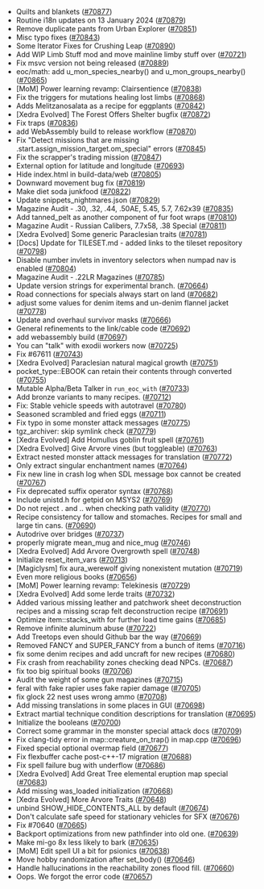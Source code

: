 * Quilts and blankets ([#70877](https://github.com/CleverRaven/Cataclysm-DDA/pull/70877))
* Routine i18n updates on 13 January 2024 ([#70879](https://github.com/CleverRaven/Cataclysm-DDA/pull/70879))
* Remove duplicate pants from Urban Explorer ([#70851](https://github.com/CleverRaven/Cataclysm-DDA/pull/70851))
* Misc typo fixes ([#70843](https://github.com/CleverRaven/Cataclysm-DDA/pull/70843))
* Some Iterator Fixes for Crushing Leap ([#70890](https://github.com/CleverRaven/Cataclysm-DDA/pull/70890))
* Add WIP Limb Stuff mod and move mainline limby stuff over ([#70721](https://github.com/CleverRaven/Cataclysm-DDA/pull/70721))
* Fix msvc version not being released ([#70889](https://github.com/CleverRaven/Cataclysm-DDA/pull/70889))
* eoc/math: add u_mon_species_nearby() and u_mon_groups_nearby() ([#70865](https://github.com/CleverRaven/Cataclysm-DDA/pull/70865))
* [MoM] Power learning revamp: Clairsentience ([#70838](https://github.com/CleverRaven/Cataclysm-DDA/pull/70838))
* Fix the triggers for mutations healing lost limbs ([#70868](https://github.com/CleverRaven/Cataclysm-DDA/pull/70868))
* Adds Melitzanosalata as a recipe for eggplants ([#70842](https://github.com/CleverRaven/Cataclysm-DDA/pull/70842))
* [Xedra Evolved] The Forest Offers Shelter bugfix ([#70872](https://github.com/CleverRaven/Cataclysm-DDA/pull/70872))
* Fix traps ([#70836](https://github.com/CleverRaven/Cataclysm-DDA/pull/70836))
* add WebAssembly build to release workflow ([#70870](https://github.com/CleverRaven/Cataclysm-DDA/pull/70870))
* Fix "Detect missions that are missing .start.assign_mission_target.om_special" errors ([#70845](https://github.com/CleverRaven/Cataclysm-DDA/pull/70845))
* Fix the scrapper's trading mission ([#70847](https://github.com/CleverRaven/Cataclysm-DDA/pull/70847))
* External option for latitude and longitude ([#70693](https://github.com/CleverRaven/Cataclysm-DDA/pull/70693))
* Hide index.html in build-data/web ([#70805](https://github.com/CleverRaven/Cataclysm-DDA/pull/70805))
* Downward movement bug fix ([#70819](https://github.com/CleverRaven/Cataclysm-DDA/pull/70819))
* Make diet soda junkfood ([#70822](https://github.com/CleverRaven/Cataclysm-DDA/pull/70822))
* Update snippets_nightmares.json ([#70829](https://github.com/CleverRaven/Cataclysm-DDA/pull/70829))
* Magazine Audit - .30, .32, .44, .50AE, 5.45, 5.7, 7.62x39 ([#70835](https://github.com/CleverRaven/Cataclysm-DDA/pull/70835))
* Add tanned_pelt as another component of fur foot wraps ([#70810](https://github.com/CleverRaven/Cataclysm-DDA/pull/70810))
* Magazine Audit - Russian Calibers, 7.7x58, .38 Special ([#70811](https://github.com/CleverRaven/Cataclysm-DDA/pull/70811))
* [Xedra Evolved] Some generic Paraclesian traits ([#70781](https://github.com/CleverRaven/Cataclysm-DDA/pull/70781))
* [Docs] Update for TILESET.md - added links to the tileset repository ([#70798](https://github.com/CleverRaven/Cataclysm-DDA/pull/70798))
* Disable number invlets in inventory selectors when numpad nav is enabled ([#70804](https://github.com/CleverRaven/Cataclysm-DDA/pull/70804))
* Magazine Audit - .22LR Magazines ([#70785](https://github.com/CleverRaven/Cataclysm-DDA/pull/70785))
* Update version strings for experimental branch. ([#70664](https://github.com/CleverRaven/Cataclysm-DDA/pull/70664))
* Road connections for specials always start on land ([#70682](https://github.com/CleverRaven/Cataclysm-DDA/pull/70682))
* adjust some values for denim items and un-denim flannel jacket ([#70778](https://github.com/CleverRaven/Cataclysm-DDA/pull/70778))
* Update and overhaul survivor masks ([#70666](https://github.com/CleverRaven/Cataclysm-DDA/pull/70666))
* General refinements to the link/cable code ([#70692](https://github.com/CleverRaven/Cataclysm-DDA/pull/70692))
* add webassembly build ([#70697](https://github.com/CleverRaven/Cataclysm-DDA/pull/70697))
* You can "talk" with exodii workers now ([#70725](https://github.com/CleverRaven/Cataclysm-DDA/pull/70725))
* Fix #67611 ([#70743](https://github.com/CleverRaven/Cataclysm-DDA/pull/70743))
* [Xedra Evolved] Paraclesian natural magical growth ([#70751](https://github.com/CleverRaven/Cataclysm-DDA/pull/70751))
* pocket_type::EBOOK can retain their contents through converted ([#70755](https://github.com/CleverRaven/Cataclysm-DDA/pull/70755))
* Mutable Alpha/Beta Talker in `run_eoc_with` ([#70733](https://github.com/CleverRaven/Cataclysm-DDA/pull/70733))
* Add bronze variants to many recipes.  ([#70712](https://github.com/CleverRaven/Cataclysm-DDA/pull/70712))
* Fix: Stable vehicle speeds with autotravel ([#70780](https://github.com/CleverRaven/Cataclysm-DDA/pull/70780))
* Seasoned scrambled and fried eggs ([#70711](https://github.com/CleverRaven/Cataclysm-DDA/pull/70711))
* Fix typo in some monster attack messages ([#70775](https://github.com/CleverRaven/Cataclysm-DDA/pull/70775))
* tgz_archiver: skip symlink check ([#70779](https://github.com/CleverRaven/Cataclysm-DDA/pull/70779))
* [Xedra Evolved] Add Homullus goblin fruit spell ([#70761](https://github.com/CleverRaven/Cataclysm-DDA/pull/70761))
* [Xedra Evolved] Give Arvore vines (but toggleable) ([#70763](https://github.com/CleverRaven/Cataclysm-DDA/pull/70763))
* Extract nested monster attack messages for translation ([#70772](https://github.com/CleverRaven/Cataclysm-DDA/pull/70772))
* Only extract singular enchantment names ([#70764](https://github.com/CleverRaven/Cataclysm-DDA/pull/70764))
* Fix new line in crash log when SDL message box cannot be created ([#70767](https://github.com/CleverRaven/Cataclysm-DDA/pull/70767))
* Fix deprecated suffix operator syntax ([#70768](https://github.com/CleverRaven/Cataclysm-DDA/pull/70768))
* Include unistd.h for getpid on MSYS2 ([#70769](https://github.com/CleverRaven/Cataclysm-DDA/pull/70769))
* Do not reject . and .. when checking path validity ([#70770](https://github.com/CleverRaven/Cataclysm-DDA/pull/70770))
* Recipe consistency for tallow and stomaches. Recipes for small and large tin cans. ([#70690](https://github.com/CleverRaven/Cataclysm-DDA/pull/70690))
* Autodrive over bridges ([#70737](https://github.com/CleverRaven/Cataclysm-DDA/pull/70737))
* properly migrate mean_mug and nice_mug ([#70746](https://github.com/CleverRaven/Cataclysm-DDA/pull/70746))
* [Xedra Evolved] Add Arvore Overgrowth spell ([#70748](https://github.com/CleverRaven/Cataclysm-DDA/pull/70748))
* Initialize reset_item_vars ([#70713](https://github.com/CleverRaven/Cataclysm-DDA/pull/70713))
* [Magiclysm] fix aura_werewolf giving nonexistent mutation ([#70719](https://github.com/CleverRaven/Cataclysm-DDA/pull/70719))
* Even more religious books ([#70656](https://github.com/CleverRaven/Cataclysm-DDA/pull/70656))
* [MoM] Power learning revamp: Telekinesis ([#70729](https://github.com/CleverRaven/Cataclysm-DDA/pull/70729))
* [Xedra Evolved] Add some Ierde traits ([#70732](https://github.com/CleverRaven/Cataclysm-DDA/pull/70732))
* Added various missing leather and patchwork sheet deconstruction recipes and a missing scrap felt deconstruction recipe ([#70691](https://github.com/CleverRaven/Cataclysm-DDA/pull/70691))
* Optimize item::stacks_with for further load time gains ([#70685](https://github.com/CleverRaven/Cataclysm-DDA/pull/70685))
* Remove infinite aluminum abuse ([#70722](https://github.com/CleverRaven/Cataclysm-DDA/pull/70722))
* Add Treetops even should Github bar the way ([#70669](https://github.com/CleverRaven/Cataclysm-DDA/pull/70669))
* Removed FANCY and SUPER_FANCY from a bunch of items ([#70716](https://github.com/CleverRaven/Cataclysm-DDA/pull/70716))
* fix some denim recipes and add uncraft for new recipes ([#70680](https://github.com/CleverRaven/Cataclysm-DDA/pull/70680))
* Fix crash from reachability zones checking dead NPCs. ([#70687](https://github.com/CleverRaven/Cataclysm-DDA/pull/70687))
* fix too big spiritual books ([#70706](https://github.com/CleverRaven/Cataclysm-DDA/pull/70706))
* Audit the weight of some gun magazines ([#70715](https://github.com/CleverRaven/Cataclysm-DDA/pull/70715))
* feral with fake rapier uses fake rapier damage ([#70705](https://github.com/CleverRaven/Cataclysm-DDA/pull/70705))
* fix glock 22 nest uses wrong ammo ([#70708](https://github.com/CleverRaven/Cataclysm-DDA/pull/70708))
* Add missing translations in some places in GUI ([#70698](https://github.com/CleverRaven/Cataclysm-DDA/pull/70698))
* Extract martial technique condition descriptions for translation ([#70695](https://github.com/CleverRaven/Cataclysm-DDA/pull/70695))
* Initialize the booleans ([#70700](https://github.com/CleverRaven/Cataclysm-DDA/pull/70700))
* Correct some grammar in the monster special attack docs ([#70709](https://github.com/CleverRaven/Cataclysm-DDA/pull/70709))
* Fix clang-tidy error in map::creature_on_trap() in map.cpp ([#70696](https://github.com/CleverRaven/Cataclysm-DDA/pull/70696))
* Fixed special optional overmap field ([#70677](https://github.com/CleverRaven/Cataclysm-DDA/pull/70677))
* Fix flexbuffer cache post-c++-17 migration ([#70688](https://github.com/CleverRaven/Cataclysm-DDA/pull/70688))
* Fix spell failure bug with underflow ([#70686](https://github.com/CleverRaven/Cataclysm-DDA/pull/70686))
* [Xedra Evolved] Add Great Tree elemental eruption map special ([#70683](https://github.com/CleverRaven/Cataclysm-DDA/pull/70683))
* Add missing was_loaded initialization ([#70668](https://github.com/CleverRaven/Cataclysm-DDA/pull/70668))
* [Xedra Evolved] More Arvore Traits ([#70648](https://github.com/CleverRaven/Cataclysm-DDA/pull/70648))
* unbind SHOW_HIDE_CONTENTS_ALL by default ([#70674](https://github.com/CleverRaven/Cataclysm-DDA/pull/70674))
* Don't calculate safe speed for stationary vehicles for SFX ([#70676](https://github.com/CleverRaven/Cataclysm-DDA/pull/70676))
* Fix #70640 ([#70665](https://github.com/CleverRaven/Cataclysm-DDA/pull/70665))
* Backport optimizations from new pathfinder into old one.  ([#70639](https://github.com/CleverRaven/Cataclysm-DDA/pull/70639))
* Make mi-go 8x less likely to bark ([#70635](https://github.com/CleverRaven/Cataclysm-DDA/pull/70635))
* [MoM] Edit spell UI a bit for psionics ([#70638](https://github.com/CleverRaven/Cataclysm-DDA/pull/70638))
* Move hobby randomization after set_body() ([#70646](https://github.com/CleverRaven/Cataclysm-DDA/pull/70646))
* Handle hallucinations in the reachability zones flood fill. ([#70660](https://github.com/CleverRaven/Cataclysm-DDA/pull/70660))
* Oops. We forgot the error code ([#70657](https://github.com/CleverRaven/Cataclysm-DDA/pull/70657))
